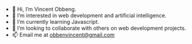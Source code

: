 - 👋 Hi, I’m Vincent Obbeng.
- 👀 I’m interested in web development and artificial intelligence.
- 🌱 I’m currently learning Javascript.
- 💞️ I’m looking to collaborate with others on web development projects.
- 📫 Email me at obbenvincent@gmail.com

<!---
Vi-obb/Vi-obb is a ✨ special ✨ repository because its `README.md` (this file) appears on your GitHub profile.
You can click the Preview link to take a look at your changes.
--->
